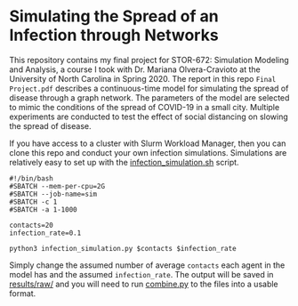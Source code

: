 # Simulating the Spread of an Infection through Networks

This repository contains my final project for STOR-672: Simulation Modeling and Analysis, a course I took with Dr. Mariana Olvera-Cravioto
at the University of North Carolina in Spring 2020. The report in this repo `Final Project.pdf` describes a continuous-time model for 
simulating the spread of disease through a graph network. The parameters of the model are selected to mimic the conditions of the spread
of COVID-19 in a small city. Multiple experiments are conducted to test the effect of social distancing on slowing the spread of disease.

If you have access to a cluster with Slurm Workload Manager, then you can clone this repo and conduct your own infection simulations.
Simulations are relatively easy to set up with the [infection_simulation.sh](scripts/infection_simulation.sh) script. 

```
#!/bin/bash
#SBATCH --mem-per-cpu=2G
#SBATCH --job-name=sim
#SBATCH -c 1
#SBATCH -a 1-1000

contacts=20
infection_rate=0.1

python3 infection_simulation.py $contacts $infection_rate
```

Simply change the assumed number of average `contacts` each agent in the model has and the assumed `infection_rate`. The output will be saved
in [results/raw/](results/raw/) and you will need to run [combine.py](scripts/combine.py) to the files into a usable format. 
